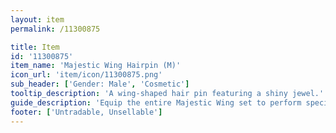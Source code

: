 ```yaml
---
layout: item
permalink: /11300875

title: Item
id: '11300875'
item_name: 'Majestic Wing Hairpin (M)'
icon_url: 'item/icon/11300875.png'
sub_header: ['Gender: Male', 'Cosmetic']
tooltip_description: 'A wing-shaped hair pin featuring a shiny jewel.'
guide_description: 'Equip the entire Majestic Wing set to perform special animations.'
footer: ['Untradable, Unsellable']
---
```

